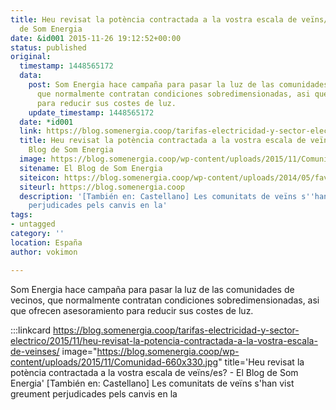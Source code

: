 ```yaml
---
title: Heu revisat la potència contractada a la vostra escala de veïns/es? - El Blog
  de Som Energia
date: &id001 2015-11-26 19:12:52+00:00
status: published
original:
  timestamp: 1448565172
  data:
    post: Som Energia hace campaña para pasar la luz de las comunidades de vecinos,
      que normalmente contratan condiciones sobredimensionadas, asi que ofrecen asesoramiento
      para reducir sus costes de luz.
    update_timestamp: 1448565172
  date: *id001
  link: https://blog.somenergia.coop/tarifas-electricidad-y-sector-electrico/2015/11/heu-revisat-la-potencia-contractada-a-la-vostra-escala-de-veinses/
  title: Heu revisat la potència contractada a la vostra escala de veïns/es? - El
    Blog de Som Energia
  image: https://blog.somenergia.coop/wp-content/uploads/2015/11/Comunidad-660x330.jpg
  sitename: El Blog de Som Energia
  siteicon: https://blog.somenergia.coop/wp-content/uploads/2014/05/favicon.png
  siteurl: https://blog.somenergia.coop
  description: '[También en: Castellano] Les comunitats de veïns s''han vist greument
    perjudicades pels canvis en la'
tags:
- untagged
category: ''
location: España
author: vokimon

---
```

Som Energia hace campaña para pasar la luz de las comunidades de vecinos, que normalmente contratan condiciones sobredimensionadas, asi que ofrecen asesoramiento para reducir sus costes de luz.

:::linkcard https://blog.somenergia.coop/tarifas-electricidad-y-sector-electrico/2015/11/heu-revisat-la-potencia-contractada-a-la-vostra-escala-de-veinses/ image="https://blog.somenergia.coop/wp-content/uploads/2015/11/Comunidad-660x330.jpg" title='Heu revisat la potència contractada a la vostra escala de veïns/es? - El Blog de Som Energia'
    [También en: Castellano] Les comunitats de veïns s'han vist greument perjudicades pels canvis en la

